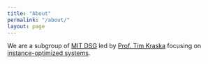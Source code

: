 ```yaml
---
title: "About"
permalink: "/about/"
layout: page
---
```


We are a subgroup of [MIT DSG](http://dsg.csail.mit.edu/) led by [Prof. Tim Kraska](http://people.csail.mit.edu/kraska/) focusing on [instance-optimized systems](http://dsg.csail.mit.edu/mlforsystems/).
